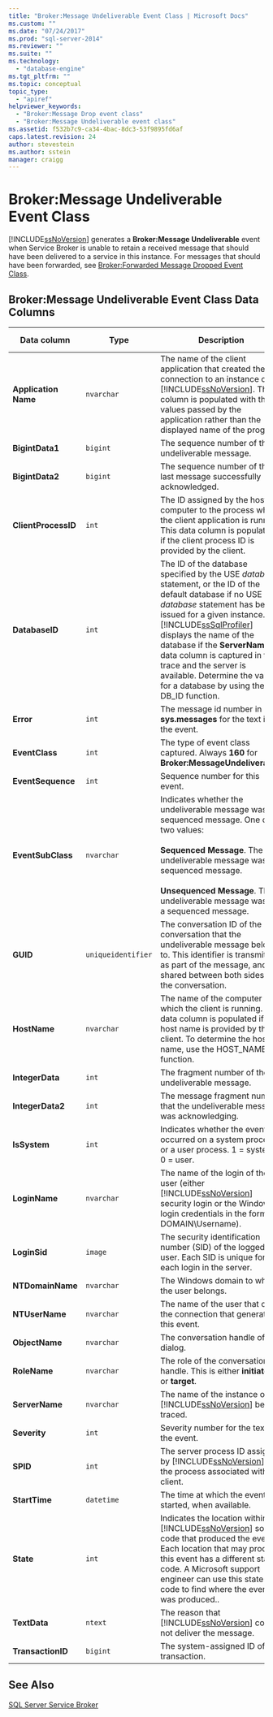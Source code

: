 ```yaml
---
title: "Broker:Message Undeliverable Event Class | Microsoft Docs"
ms.custom: ""
ms.date: "07/24/2017"
ms.prod: "sql-server-2014"
ms.reviewer: ""
ms.suite: ""
ms.technology: 
  - "database-engine"
ms.tgt_pltfrm: ""
ms.topic: conceptual
topic_type: 
  - "apiref"
helpviewer_keywords: 
  - "Broker:Message Drop event class"
  - "Broker:Message Undeliverable event class"
ms.assetid: f532b7c9-ca34-4bac-8dc3-53f9895fd6af
caps.latest.revision: 24
author: stevestein
ms.author: sstein
manager: craigg
---
```

# Broker:Message Undeliverable Event Class
  [!INCLUDE[ssNoVersion](../../includes/ssnoversion-md.md)] generates a **Broker:Message Undeliverable** event when Service Broker is unable to retain a received message that should have been delivered to a service in this instance. For messages that should have been forwarded, see [Broker:Forwarded Message Dropped Event Class](broker-forwarded-message-dropped-event-class.md).  
  
## Broker:Message Undeliverable Event Class Data Columns  
  
|Data column|Type|Description|Column number|Filterable|  
|-----------------|----------|-----------------|-------------------|----------------|  
|**Application Name**|`nvarchar`|The name of the client application that created the connection to an instance of [!INCLUDE[ssNoVersion](../../includes/ssnoversion-md.md)]. This column is populated with the values passed by the application rather than the displayed name of the program.|10|Yes|  
|**BigintData1**|`bigint`|The sequence number of the undeliverable message.|52|No|  
|**BigintData2**|`bigint`|The sequence number of the last message successfully acknowledged.|53|No|  
|**ClientProcessID**|`int`|The ID assigned by the host computer to the process where the client application is running. This data column is populated if the client process ID is provided by the client.|9|Yes|  
|**DatabaseID**|`int`|The ID of the database specified by the USE *database* statement, or the ID of the default database if no USE *database* statement has been issued for a given instance. [!INCLUDE[ssSqlProfiler](../../includes/sssqlprofiler-md.md)] displays the name of the database if the **ServerName** data column is captured in the trace and the server is available. Determine the value for a database by using the DB_ID function.|3|Yes|  
|**Error**|`int`|The message id number in **sys.messages** for the text in the event.|31|No|  
|**EventClass**|`int`|The type of event class captured. Always **160** for **Broker:MessageUndeliverable**.|27|No|  
|**EventSequence**|`int`|Sequence number for this event.|51|No|  
|**EventSubClass**|`nvarchar`|Indicates whether the undeliverable message was a sequenced message. One of two values:<br /><br /> **Sequenced Message**. The undeliverable message was a sequenced message.<br /><br /> **Unsequenced Message**. The undeliverable message was not a sequenced message.|21|Yes|  
|**GUID**|`uniqueidentifier`|The conversation ID of the conversation that the undeliverable message belongs to. This identifier is transmitted as part of the message, and is shared between both sides of the conversation.|54|No|  
|**HostName**|`nvarchar`|The name of the computer on which the client is running. This data column is populated if the host name is provided by the client. To determine the host name, use the HOST_NAME function.|8|Yes|  
|**IntegerData**|`int`|The fragment number of the undeliverable message.|25|No|  
|**IntegerData2**|`int`|The message fragment number that the undeliverable message was acknowledging.|55|No|  
|**IsSystem**|`int`|Indicates whether the event occurred on a system process or a user process. 1 = system, 0 = user.|60|No|  
|**LoginName**|`nvarchar`|The name of the login of the user (either [!INCLUDE[ssNoVersion](../../includes/ssnoversion-md.md)] security login or the Windows login credentials in the form of DOMAIN\Username).|11|No|  
|**LoginSid**|`image`|The security identification number (SID) of the logged-in user. Each SID is unique for each login in the server.|41|Yes|  
|**NTDomainName**|`nvarchar`|The Windows domain to which the user belongs.|7|Yes|  
|**NTUserName**|`nvarchar`|The name of the user that owns the connection that generated this event.|6|Yes|  
|**ObjectName**|`nvarchar`|The conversation handle of the dialog.|34|No|  
|**RoleName**|`nvarchar`|The role of the conversation handle. This is either **initiator** or **target**.|38|No|  
|**ServerName**|`nvarchar`|The name of the instance of [!INCLUDE[ssNoVersion](../../includes/ssnoversion-md.md)] being traced.|26|No|  
|**Severity**|`int`|Severity number for the text in the event.|29|No|  
|**SPID**|`int`|The server process ID assigned by [!INCLUDE[ssNoVersion](../../includes/ssnoversion-md.md)] to the process associated with the client.|12|Yes|  
|**StartTime**|`datetime`|The time at which the event started, when available.|14|Yes|  
|**State**|`int`|Indicates the location within the [!INCLUDE[ssNoVersion](../../includes/ssnoversion-md.md)] source code that produced the event. Each location that may produce this event has a different state code. A Microsoft support engineer can use this state code to find where the event was produced..|30|No|  
|**TextData**|`ntext`|The reason that [!INCLUDE[ssNoVersion](../../includes/ssnoversion-md.md)] could not deliver the message.|1|Yes|  
|**TransactionID**|`bigint`|The system-assigned ID of the transaction.|4|No|  
  
## See Also  
 [SQL Server Service Broker](../../database-engine/configure-windows/sql-server-service-broker.md)  
  
  
